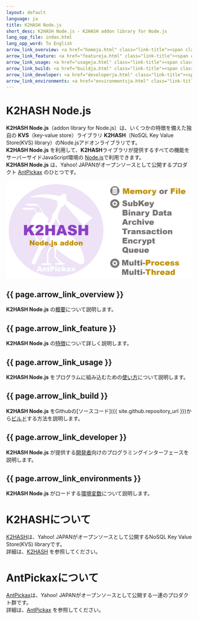 ```yaml
---
layout: default
language: ja
title: K2HASH Node.js
short_desc: K2HASH Node.js - K2HASH addon library for Node.js
lang_opp_file: index.html
lang_opp_word: To English
arrow_link_overview: <a href="homeja.html" class="link-title"><span class="arrow-base link-arrow-right"></span>概要</a>
arrow_link_feature: <a href="featureja.html" class="link-title"><span class="arrow-base link-arrow-right"></span>特徴</a>
arrow_link_usage: <a href="usageja.html" class="link-title"><span class="arrow-base link-arrow-right"></span>使い方</a>
arrow_link_build: <a href="buildja.html" class="link-title"><span class="arrow-base link-arrow-right"></span>ビルド</a>
arrow_link_developer: <a href="developerja.html" class="link-title"><span class="arrow-base link-arrow-right"></span>開発者</a>
arrow_link_environments: <a href="environmentsja.html" class="link-title"><span class="arrow-base link-arrow-right"></span>環境変数</a>
---
```


# **K2HASH Node.js**
**K2HASH Node.js**（addon library for Node.js）は、いくつかの特徴を備えた独自の **KVS**（key-value store）ライブラリ **K2HASH**（NoSQL Key Value Store(KVS) library）のNode.jsアドオンライブラリです。  
**K2HASH Node.js** を利用して、**K2HASH**ライブラリが提供するすべての機能をサーバーサイドJavaScript環境の [Node.js](https://nodejs.org/ja/)で利用できます。  
**K2HASH Node.js** は、Yahoo! JAPANがオープンソースとして公開するプロダクト [AntPickax](https://antpick.ax/indexja.html) のひとつです。  

![k2HASH Node.js addon](images/top_k2hash_nodejs.png)

## {{ page.arrow_link_overview }}
**K2HASH Node.js** の[概要](homeja.html)について説明します。  

## {{ page.arrow_link_feature }}
**K2HASH Node.js** の[特徴](featureja.html)について詳しく説明します。  

## {{ page.arrow_link_usage }}
**K2HASH Node.js** をプログラムに組み込むための[使い方](usageja.html)について説明します。  

## {{ page.arrow_link_build }}
**K2HASH Node.js** をGithubの[ソースコード]({{ site.github.repository_url }})から[ビルド](buildja.html)する方法を説明します。

## {{ page.arrow_link_developer }}
**K2HASH Node.js** が提供する[開発者](developerja.html)向けのプログラミングインターフェースを説明します。

## {{ page.arrow_link_environments }}
**K2HASH Node.js** がロードする[環境変数](environmentsja.html)について説明します。

# **K2HASHについて**
[K2HASH](https://k2hash.antpick.ax/indexja.html)は、Yahoo! JAPANがオープンソースとして公開するNoSQL Key Value Store(KVS) libraryです。  
詳細は、[K2HASH](https://k2hash.antpick.ax/indexja.html) を参照してください。

# **AntPickaxについて**
[AntPickax](https://antpick.ax/indexja.html)は、Yahoo! JAPANがオープンソースとして公開する一連のプロダクト群です。  
詳細は、[AntPickax](https://antpick.ax/indexja.html) を参照してください。

